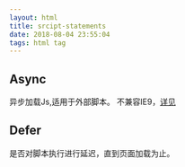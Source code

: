 ```yaml
---
layout: html
title: srcipt-statements
date: 2018-08-04 23:55:04
tags: html tag
---
```

## Async
异步加载Js,适用于外部脚本。
不兼容IE9，[详见](https://caniuse.com/#search=async)

## Defer
是否对脚本执行进行延迟，直到页面加载为止。
